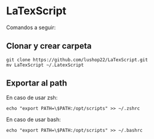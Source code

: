 # LaTexScript

Comandos a seguir:

## Clonar y crear carpeta
```
git clone https://github.com/lushop22/LaTexScript.git 
mv LaTexScript ~/.LatexScript
```
## Exportar al path
En caso de usar zsh:
```
echo "export PATH=\$PATH:/opt/scripts" >> ~/.zshrc
```
En caso de usar bash:
```
echo "export PATH=\$PATH:/opt/scripts" >> ~/.bashrc
```
